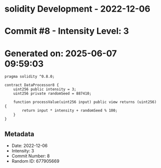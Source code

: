 ﻿# solidity Development - 2022-12-06
# Commit #8 - Intensity Level: 3
# Generated on: 2025-06-07 09:59:03
```solidity
pragma solidity ^0.8.0;

contract DataProcessor8 {
    uint256 public intensity = 3;
    uint256 private randomSeed = 887410;

    function processValue(uint256 input) public view returns (uint256) {
        return input * intensity + randomSeed % 100;
    }
}
```
## Metadata
- Date: 2022-12-06
- Intensity: 3
- Commit Number: 8
- Random ID: 677905669
